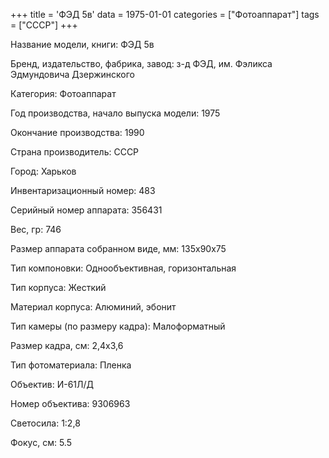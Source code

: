 +++
title = 'ФЭД 5в'
data = 1975-01-01
categories = ["Фотоаппарат"]
tags = ["СССР"]
+++

Название модели, книги: ФЭД 5в

Бренд, издательство, фабрика, завод: з-д ФЭД, им. Фэликса Эдмундовича Дзержинского

Категория: Фотоаппарат

Год производства, начало выпуска модели: 1975

Окончание производства: 1990

Страна производитель: СССР

Город: Харьков

Инвентаризационный номер: 483

Серийный номер аппарата: 356431

Вес, гр: 746

Размер аппарата  собранном виде, мм: 135х90х75

Тип компоновки: Однообъективная, горизонтальная

Тип корпуса: Жесткий

Материал корпуса: Алюминий, эбонит

Тип камеры (по размеру кадра): Малоформатный

Размер кадра, см: 2,4х3,6

Тип фотоматериала: Пленка

Объектив: И-61Л/Д

Номер объектива: 9306963

Светосила: 1:2,8

Фокус, см: 5.5

